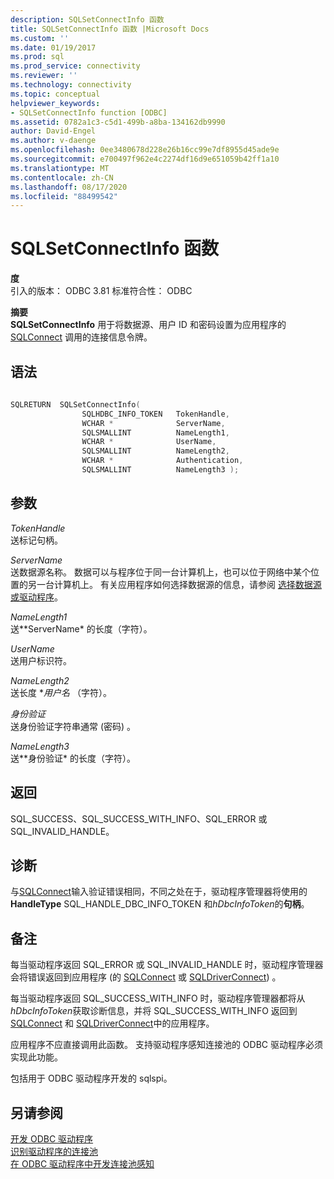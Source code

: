 ```yaml
---
description: SQLSetConnectInfo 函数
title: SQLSetConnectInfo 函数 |Microsoft Docs
ms.custom: ''
ms.date: 01/19/2017
ms.prod: sql
ms.prod_service: connectivity
ms.reviewer: ''
ms.technology: connectivity
ms.topic: conceptual
helpviewer_keywords:
- SQLSetConnectInfo function [ODBC]
ms.assetid: 0782a1c3-c5d1-499b-a8ba-134162db9990
author: David-Engel
ms.author: v-daenge
ms.openlocfilehash: 0ee3480678d228e26b16cc99e7df8955d45ade9e
ms.sourcegitcommit: e700497f962e4c2274df16d9e651059b42ff1a10
ms.translationtype: MT
ms.contentlocale: zh-CN
ms.lasthandoff: 08/17/2020
ms.locfileid: "88499542"
---
```

# <a name="sqlsetconnectinfo-function"></a>SQLSetConnectInfo 函数
**度**  
 引入的版本： ODBC 3.81 标准符合性： ODBC  
  
 **摘要**  
 **SQLSetConnectInfo** 用于将数据源、用户 ID 和密码设置为应用程序的 [SQLConnect](../../../odbc/reference/syntax/sqlconnect-function.md) 调用的连接信息令牌。  
  
## <a name="syntax"></a>语法  
  
```cpp
  
SQLRETURN  SQLSetConnectInfo(  
                SQLHDBC_INFO_TOKEN   TokenHandle,  
                WCHAR *              ServerName,  
                SQLSMALLINT          NameLength1,  
                WCHAR *              UserName,  
                SQLSMALLINT          NameLength2,  
                WCHAR *              Authentication,  
                SQLSMALLINT          NameLength3 );  
```  
  
## <a name="arguments"></a>参数  
 *TokenHandle*  
 送标记句柄。  
  
 *ServerName*  
 送数据源名称。 数据可以与程序位于同一台计算机上，也可以位于网络中某个位置的另一台计算机上。 有关应用程序如何选择数据源的信息，请参阅 [选择数据源或驱动程序](../../../odbc/reference/develop-app/choosing-a-data-source-or-driver.md)。  
  
 *NameLength1*  
 送**ServerName* 的长度（字符）。  
  
 *UserName*  
 送用户标识符。  
  
 *NameLength2*  
 送长度 **用户名* （字符）。  
  
 *身份验证*  
 送身份验证字符串通常 (密码) 。  
  
 *NameLength3*  
 送**身份验证* 的长度（字符）。  
  
## <a name="returns"></a>返回  
 SQL_SUCCESS、SQL_SUCCESS_WITH_INFO、SQL_ERROR 或 SQL_INVALID_HANDLE。  
  
## <a name="diagnostics"></a>诊断  
 与[SQLConnect](../../../odbc/reference/syntax/sqlconnect-function.md)输入验证错误相同，不同之处在于，驱动程序管理器将使用的**HandleType** SQL_HANDLE_DBC_INFO_TOKEN 和*hDbcInfoToken*的**句柄**。  
  
## <a name="remarks"></a>备注  
 每当驱动程序返回 SQL_ERROR 或 SQL_INVALID_HANDLE 时，驱动程序管理器会将错误返回到应用程序 (的 [SQLConnect](../../../odbc/reference/syntax/sqlconnect-function.md) 或 [SQLDriverConnect](../../../odbc/reference/syntax/sqldriverconnect-function.md)) 。  
  
 每当驱动程序返回 SQL_SUCCESS_WITH_INFO 时，驱动程序管理器都将从 *hDbcInfoToken*获取诊断信息，并将 SQL_SUCCESS_WITH_INFO 返回到 [SQLConnect](../../../odbc/reference/syntax/sqlconnect-function.md) 和 [SQLDriverConnect](../../../odbc/reference/syntax/sqldriverconnect-function.md)中的应用程序。  
  
 应用程序不应直接调用此函数。 支持驱动程序感知连接池的 ODBC 驱动程序必须实现此功能。  
  
 包括用于 ODBC 驱动程序开发的 sqlspi。  
  
## <a name="see-also"></a>另请参阅  
 [开发 ODBC 驱动程序](../../../odbc/reference/develop-driver/developing-an-odbc-driver.md)   
 [识别驱动程序的连接池](../../../odbc/reference/develop-app/driver-aware-connection-pooling.md)   
 [在 ODBC 驱动程序中开发连接池感知](../../../odbc/reference/develop-driver/developing-connection-pool-awareness-in-an-odbc-driver.md)
